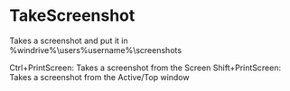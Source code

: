 # TakeScreenshot
Takes a screenshot and put it in %windrive%\users\%username%\screenshots

Ctrl+PrintScreen: Takes a screenshot from the Screen
Shift+PrintScreen: Takes a screenshot from the Active/Top window 
